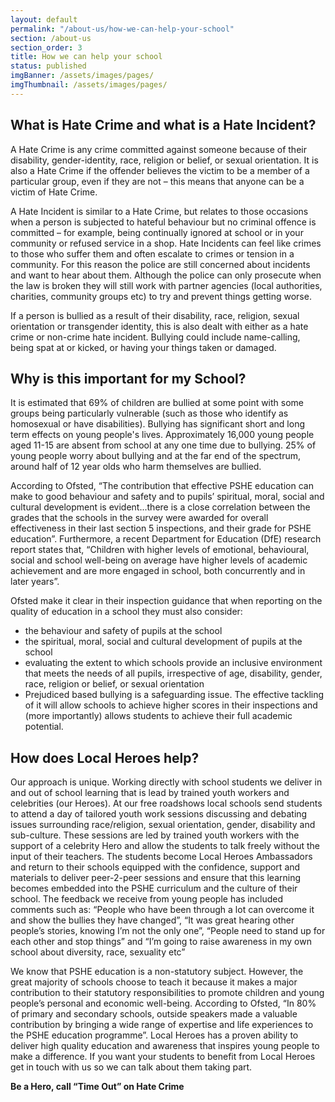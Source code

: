 ```yaml
---
layout: default
permalink: "/about-us/how-we-can-help-your-school"
section: /about-us
section_order: 3
title: How we can help your school
status: published
imgBanner: /assets/images/pages/
imgThumbnail: /assets/images/pages/
---
```


## What is Hate Crime and what is a Hate Incident?

A Hate Crime is any crime committed against someone because of their disability, gender-identity, race, religion or belief, or sexual orientation. It is also a Hate Crime if the offender believes the victim to be a member of a particular group, even if they are not – this means that anyone can be a victim of Hate Crime.

A Hate Incident is similar to a Hate Crime, but relates to those occasions when a person is subjected to hateful behaviour but no criminal offence is committed – for example, being continually ignored at school or in your community or refused service in  a shop. Hate Incidents can feel like crimes to those who suffer them and often escalate to crimes or tension in a community. For this reason the police are still concerned about incidents and want to hear about them. Although the police can only prosecute when the law is broken they will still work with partner agencies (local authorities, charities, community groups etc) to try and prevent things getting worse.

If a person is bullied as a result of their disability, race, religion, sexual orientation or transgender identity, this is also dealt with either as a hate crime or non-crime hate incident. Bullying could include name-calling, being spat at or kicked, or having your things taken or damaged.

## Why is this important for my School?

It is estimated that 69% of children are bullied at some point with some groups being particularly vulnerable (such as those who identify as homosexual or have disabilities). Bullying has significant short and long term effects on young people's lives. Approximately 16,000 young people aged 11-15 are absent from school at any one time due to bullying. 25% of young people worry about bullying and at the far end of the spectrum, around half of 12 year olds who harm themselves are bullied.

According to Ofsted, “The contribution that effective PSHE education can make to good behaviour and safety and to pupils’ spiritual, moral, social and cultural development is evident...there is a close correlation between the grades that the schools in the survey were awarded for overall effectiveness in their last section 5 inspections, and their grade for PSHE education”. Furthermore, a recent Department for Education (DfE) research report states that, “Children with higher levels of emotional, behavioural, social and school well-being on average have higher levels of academic achievement and are more engaged in school, both concurrently and in later years”.

Ofsted make it clear in their inspection guidance that when reporting on the quality of education in a school they must also consider:

- the behaviour and safety of pupils at the school  
- the spiritual, moral, social and cultural development of pupils at the school
- evaluating the extent to which schools provide an inclusive environment that meets the needs of all pupils, irrespective of age, disability, gender, race, religion or belief, or sexual orientation
- Prejudiced based bullying is a safeguarding issue. The effective tackling of it will allow schools to achieve higher scores in their inspections and (more importantly) allows students to achieve their full academic potential.

## How does Local Heroes help?

Our approach is unique. Working directly with school students we deliver in and out of school learning that is lead by trained youth workers and celebrities (our Heroes). At our free roadshows local schools send students to attend a day of tailored youth work sessions discussing and debating issues surrounding race/religion, sexual orientation, gender, disability and sub-culture. These sessions are led by trained youth workers with the support of a celebrity Hero and allow the students to talk freely without the input of their teachers. The students become Local Heroes Ambassadors and return to their schools equipped with the confidence, support and materials to deliver peer-2-peer sessions and ensure that this learning becomes embedded into the PSHE curriculum and the culture of their school. The feedback we receive from young people has included comments such as:  “People who have been through a lot can overcome it and show the bullies they have changed”, “It was great hearing other people’s stories, knowing I’m not the only one”, “People need to stand up for each other and stop things” and “I’m going to raise awareness in my own school about diversity, race, sexuality etc”

We know that PSHE education is a non-statutory subject. However, the great majority of schools choose to teach it because it makes a major contribution to their statutory responsibilities to promote children and young people’s personal and economic well-being. According to Ofsted, “In 80% of primary and secondary schools, outside speakers made a valuable contribution by bringing a wide range of expertise and life experiences to the PSHE education programme”. Local Heroes has a proven ability to deliver high quality education and awareness that inspires young people to make a difference. If you want your students to benefit from Local Heroes get in touch with us so we can talk about them taking part.

**Be a Hero, call “Time Out” on Hate Crime**
